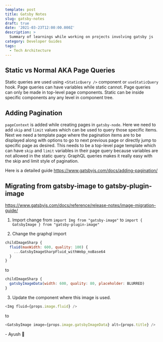 ```yaml
---
template: post
title: Gatsby Notes
slug: gatsby-notes
draft: true
date: '2021-03-23T12:00:00.000Z'
description: >
  Summary of learnings while working on projects involving gatsby js
category: Developer Guides
tags:
  - Tech Architecture
---
```


## Static vs Normal AKA Page Queries

Static queries are used using `<StaticQuery />` component or `useStaticQuery` hook.
Page queries can have variables while static cannot.
Page queries can only be made in top-level page components.
Static can be inside specific components any any level in component tree.

## Adding Pagination

`pageContext` is added while creating pages in `gatsby-node`.
Here we need to add `skip` and `limit` values which can be used to query those specific items.
Next we need a template page where the pagination items are to be displayed along with options to go to next previous page or directly jump to specific page as desired.
This needs to be a top-level page template which can have `skip` and `limit` variables in their page query because variables are not allowed in the static query.
GraphQL queries makes it really easy with the skip and limit style of pagination.

Here is a detailed guide https://www.gatsbyjs.com/docs/adding-pagination/

## Migrating from gatsby-image to gatsby-plugin-image

https://www.gatsbyjs.com/docs/reference/release-notes/image-migration-guide/

1. Import change from
   `import Img from "gatsby-image"`
   to `import { GatsbyImage } from "gatsby-plugin-image"`

2. Change the graphql import

```js
childImageSharp {
  fluid(maxWidth: 600, quality: 100) {
    ...GatsbyImageSharpFluid_withWebp_noBase64
  }
}
```

to

```js
childImageSharp {
  gatsbyImageData(width: 600, quality: 80, placeholder: BLURRED)
}
```

3. Update the component where this image is used.

```js
<Img fluid={props.image.fluid} />
```

to

```js
<GatsbyImage image={props.image.gatsbyImageData} alt={props.title} />
```

\- Ayush 🙂
